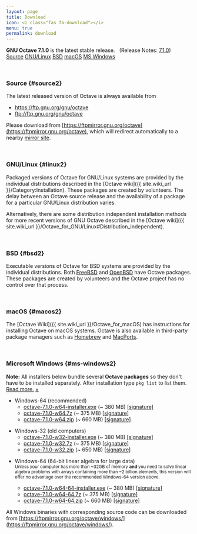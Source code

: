 ```yaml
---
layout: page
title: Download
icon: <i class="fas fa-download"></i>
menu: true
permalink: download
---
```


<div class="primary callout">
  <i class="fas fa-info-circle" style="color:#1779ba;"></i>
  <strong>GNU Octave 7.1.0</strong> is the latest stable release.
  &nbsp;
  (Release Notes:
  <a href="{{ "/NEWS-7.html" | relative_url }}">7.1.0</a>)
</div>

<div class="button-group large expanded stacked-for-small">
  <a class="button" href="#source"><i class="fas fa-code"></i> Source</a>
  <a class="button" href="#linux"><i class="fab fa-linux"></i> GNU/Linux</a>
  <a class="button" href="#bsd"><i class="fab fa-freebsd"></i> BSD</a>
  <a class="button" href="#macos"><i class="fab fa-apple"></i> macOS</a>
  <a class="button" href="#ms-windows"><i class="fab fa-windows"></i> MS Windows</a>
</div>


<p id="source">&nbsp;</p>

### <i class="fas fa-code"></i> Source {#source2}

The latest released version of Octave is always available from

- https://ftp.gnu.org/gnu/octave
- ftp://ftp.gnu.org/gnu/octave

Please download from
[https://ftpmirror.gnu.org/octave](https://ftpmirror.gnu.org/octave),
which will redirect automatically to a nearby
[mirror site](https://www.gnu.org/order/ftp.html).


<p id="linux">&nbsp;</p>

### <i class="fab fa-linux"></i> GNU/Linux {#linux2}

Packaged versions of Octave for GNU/Linux systems are provided by the
individual distributions described in the
[Octave wiki]({{ site.wiki_url }}/Category:Installation).
These packages are created by volunteers.
The delay between an Octave source release and the availability of a package
for a particular GNU/Linux distribution varies.

Alternatively,
there are some distribution independent installation methods for more recent
versions of GNU Octave described in the
[Octave wiki]({{ site.wiki_url }}/Octave_for_GNU/Linux#Distribution_independent).


<p id="bsd">&nbsp;</p>

### <i class="fab fa-freebsd"></i> BSD {#bsd2}

Executable versions of Octave for BSD systems are provided by the individual
distributions.
Both [FreeBSD](https://www.freebsd.org/) and [OpenBSD](https://www.openbsd.org/)
have Octave packages.
These packages are created by volunteers and the Octave project has no control
over that process.


<p id="macos">&nbsp;</p>

### <i class="fab fa-apple"></i> macOS {#macos2}

The [Octave Wiki]({{ site.wiki_url }}/Octave_for_macOS) has instructions for
installing Octave on macOS systems.
Octave is also available in third-party package managers such as
[Homebrew](https://brew.sh/) and [MacPorts](https://www.macports.org).


<p id="ms-windows">&nbsp;</p>

### <i class="fab fa-windows"></i> Microsoft Windows {#ms-windows2}

<div class="primary callout small" data-closable>
<b>Note:</b> All installers below bundle several <b>Octave packages</b>
so they don't have to be installed separately.
After installation type <code>pkg list</code> to list them.<br>
<a href="{{ site.wiki_url }}/Octave_for_Microsoft_Windows">Read more.</a>
<a href="#ms-windows" class="close-button" aria-label="Dismiss alert" type="button" data-close>
  <span aria-hidden="true">&times;</span>
</a>
</div>

- Windows-64 (recommended)
  - [octave-7.1.0-w64-installer.exe](https://ftpmirror.gnu.org/octave/windows/octave-7.1.0-w64-installer.exe)
    (~ 380 MB)
    [[signature]](https://ftpmirror.gnu.org/octave/windows/octave-7.1.0-w64-installer.exe.sig)
  - [octave-7.1.0-w64.7z](https://ftpmirror.gnu.org/octave/windows/octave-7.1.0-w64.7z)
    (~ 375 MB)
    [[signature]](https://ftpmirror.gnu.org/octave/windows/octave-7.1.0-w64.7z.sig)
  - [octave-7.1.0-w64.zip](https://ftpmirror.gnu.org/octave/windows/octave-7.1.0-w64.zip)
    (~ 660 MB)
    [[signature]](https://ftpmirror.gnu.org/octave/windows/octave-7.1.0-w64.zip.sig)

<p></p>

- Windows-32 (old computers)
  - [octave-7.1.0-w32-installer.exe](https://ftpmirror.gnu.org/octave/windows/octave-7.1.0-w32-installer.exe)
    (~ 380 MB)
    [[signature]](https://ftpmirror.gnu.org/octave/windows/octave-7.1.0-w32-installer.exe.sig)
  - [octave-7.1.0-w32.7z](https://ftpmirror.gnu.org/octave/windows/octave-7.1.0-w32.7z)
    (~ 375 MB)
    [[signature]](https://ftpmirror.gnu.org/octave/windows/octave-7.1.0-w32.7z.sig)
  - [octave-7.1.0-w32.zip](https://ftpmirror.gnu.org/octave/windows/octave-7.1.0-w32.zip)
    (~ 650 MB)
    [[signature]](https://ftpmirror.gnu.org/octave/windows/octave-7.1.0-w32.zip.sig)

<p></p>

- Windows-64 (64-bit linear algebra for large data)
  <br><small>
  Unless your computer has more than ~32GB of memory
  <strong>and</strong> you need to solve linear algebra problems
  with arrays containing more than ~2 billion elements, this
  version will offer no advantage over the recommended Windows-64
  version above.
  </small>

  - [octave-7.1.0-w64-64-installer.exe](https://ftpmirror.gnu.org/octave/windows/octave-7.1.0-w64-64-installer.exe)
    (~ 380 MB)
    [[signature]](https://ftpmirror.gnu.org/octave/windows/octave-7.1.0-w64-64-installer.exe.sig)
  - [octave-7.1.0-w64-64.7z](https://ftpmirror.gnu.org/octave/windows/octave-7.1.0-w64-64.7z)
    (~ 375 MB)
    [[signature]](https://ftpmirror.gnu.org/octave/windows/octave-7.1.0-w64-64.7z.sig)
  - [octave-7.1.0-w64-64.zip](https://ftpmirror.gnu.org/octave/windows/octave-7.1.0-w64-64.zip)
    (~ 660 MB)
    [[signature]](https://ftpmirror.gnu.org/octave/windows/octave-7.1.0-w64-64.zip.sig)

All Windows binaries with corresponding source code can be downloaded from
[https://ftpmirror.gnu.org/octave/windows/](https://ftpmirror.gnu.org/octave/windows/).
